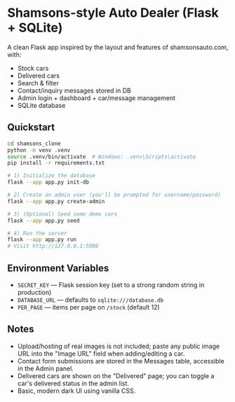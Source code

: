 # Shamsons-style Auto Dealer (Flask + SQLite)

A clean Flask app inspired by the layout and features of shamsonsauto.com, with:
- Stock cars
- Delivered cars
- Search & filter
- Contact/inquiry messages stored in DB
- Admin login + dashboard + car/message management
- SQLite database

## Quickstart

```bash
cd shamsons_clone
python -m venv .venv
source .venv/bin/activate  # Windows: .venv\Scripts\activate
pip install -r requirements.txt

# 1) Initialize the database
flask --app app.py init-db

# 2) Create an admin user (you'll be prompted for username/password)
flask --app app.py create-admin

# 3) (Optional) Seed some demo cars
flask --app app.py seed

# 4) Run the server
flask --app app.py run
# Visit http://127.0.0.1:5000
```

## Environment Variables

- `SECRET_KEY` — Flask session key (set to a strong random string in production)
- `DATABASE_URL` — defaults to `sqlite:///database.db`
- `PER_PAGE` — items per page on `/stock` (default 12)

## Notes

- Upload/hosting of real images is not included; paste any public image URL into the "Image URL" field when adding/editing a car.
- Contact form submissions are stored in the Messages table, accessible in the Admin panel.
- Delivered cars are shown on the "Delivered" page; you can toggle a car's delivered status in the admin list.
- Basic, modern dark UI using vanilla CSS.
